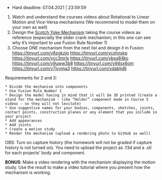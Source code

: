 * Hard deadline:  07.04.2021 | 23:59:59
1. Watch and understand the courses videos about Rotational to Linear Motion and Vice-Versa mechanisms (We recommend to model them on your own as well)
2. Design the [Scotch Yoke Mechanism](https://www.youtube.com/watch?v=HhX-8RyP214&ab_channel=SkylineTutorials) taking the course videos as reference (especially the slider crank mechanism; in this one can see why it’s important to use Fusion Rule Number 1)
3. Choose ONE mechanism from the next list and design it in Fusion:
    https://tinyurl.com/y8zgkzjq
    https://tinyurl.com/ycxhnskp
    https://tinyurl.com/ycc3mrls
    https://tinyurl.com/ybxq84ko
    https://tinyurl.com/y9uww3b8
    https://tinyurl.com/y94sx6om
    https://tinyurl.com/y7jvyma3
    https://tinyurl.com/ydabljd6
  
Requirements for 2 and 3:

    * Divide the mechanism into components
    * Use Fusion Rule Number 1
    * Design the model having in mind that it will be 3D printed (Create a stand for the mechanism - like “Holder” component made in Course 5 videos - so they will not levitate)
    * Use suggestive names for your bodies, components, sketches, joints, contact points, construction planes or any element that you include in your project
    * Add appearances
    * Add joints
    * Create a motion study
    * Render the mechanism (upload a rendering photo to GitHub as well)

  OBS: Turn on capture history (the homework will not be graded if capture history is not turned on). You need to upload the project as .f3d and a .stl for each projects’ body and component.

  **BONUS**:  Make a video rendering with the mechanism displaying the motion study. Use the result to make a video tutorial where you present how the mechanism is working.
